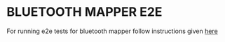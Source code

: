 # BLUETOOTH MAPPER E2E

For running e2e tests for bluetooth mapper follow instructions given [here](../../../../docs/guides/bluetooth_mapper_e2e_guide.md)